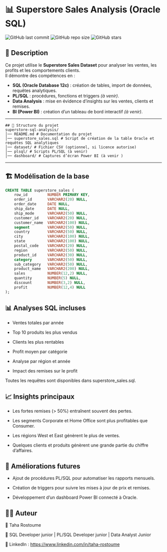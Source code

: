 # 📊 Superstore Sales Analysis (Oracle SQL)

![GitHub last commit](https://img.shields.io/github/last-commit/USERNAME/superstore-sql-analysis)
![GitHub repo size](https://img.shields.io/github/repo-size/USERNAME/superstore-sql-analysis)
![GitHub stars](https://img.shields.io/github/stars/USERNAME/superstore-sql-analysis?style=social)

## 📝 Description
Ce projet utilise le **Superstore Sales Dataset** pour analyser les ventes, les profits et les comportements clients.  
Il démontre des compétences en :  
- **SQL (Oracle Database 12c)** : création de tables, import de données, requêtes analytiques.  
- **PL/SQL** : procédures, fonctions et triggers *(à venir)*.  
- **Data Analysis** : mise en évidence d’insights sur les ventes, clients et remises.  
- **BI (Power BI)** : création d’un tableau de bord interactif *(à venir)*.

---
```
## 📂 Structure du projet
superstore-sql-analysis/
│── README.md # Documentation du projet
│── superstore_sales.sql # Script de création de la table Oracle et requêtes SQL analytiques
│── dataset/ # Fichier CSV (optionnel, si licence autorise)
│── plsql/ # Scripts PL/SQL (à venir)
│── dashboard/ # Captures d’écran Power BI (à venir )
```
---

## 🏗️ Modélisation de la base
```sql
CREATE TABLE superstore_sales (
    row_id         NUMBER PRIMARY KEY,
    order_id       VARCHAR2(20) NULL,
    order_date     DATE NULL,
    ship_date      DATE NULL,
    ship_mode      VARCHAR2(50) NULL,
    customer_id    VARCHAR2(20) NULL,
    customer_name  VARCHAR2(100) NULL,
    segment        VARCHAR2(50) NULL,
    country        VARCHAR2(50) NULL,
    city           VARCHAR2(100) NULL,
    state          VARCHAR2(100) NULL,
    postal_code    VARCHAR2(20) NULL,
    region         VARCHAR2(50) NULL,
    product_id     VARCHAR2(30) NULL,
    category       VARCHAR2(50) NULL,
    sub_category   VARCHAR2(50) NULL,
    product_name   VARCHAR2(200) NULL,
    sales          NUMBER(12,2) NULL,
    quantity       NUMBER(5) NULL,
    discount       NUMBER(3,2) NULL,
    profit         NUMBER(12,4) NULL
);
```

## 📊 Analyses SQL incluses

- Ventes totales par année

- Top 10 produits les plus vendus

- Clients les plus rentables

- Profit moyen par catégorie

- Analyse par région et année

- Impact des remises sur le profit

Toutes les requêtes sont disponibles dans superstore_sales.sql.


## 📈 Insights principaux

- Les fortes remises (> 50%) entraînent souvent des pertes.

- Les segments Corporate et Home Office sont plus profitables que Consumer.

- Les régions West et East génèrent le plus de ventes.

- Quelques clients et produits génèrent une grande partie du chiffre d’affaires.

## 🚀 Améliorations futures

- Ajout de procédures PL/SQL pour automatiser les rapports mensuels.

- Création de triggers pour suivre les mises à jour de prix et remises.

- Développement d’un dashboard Power BI connecté à Oracle.

## 👨‍💻 Auteur
👤 Taha Rostoume

🎯 SQL Developer junior | PL/SQL Developer junior | Data Analyst Junior

🔗 LinkedIn : https://www.linkedin.com/in/taha-rostoume

